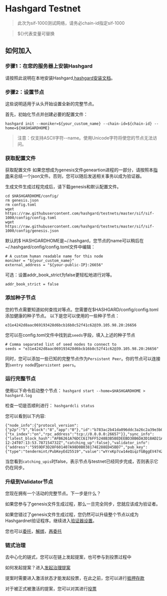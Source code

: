 # Hashgard Testnet
> 此次为sif-1000测试网络，请务必chain-id指定sif-1000

> ${}代表变量可替换

## 如何加入
### 步骤1：在您的服务器上安装Hashgard
请按照此说明在本地安装Hashgard,[hashgard安装文档](hashgard安装文档.md)。

### 步骤2：设置节点
这些说明适用于从头开始设置全新的完整节点。

首先，初始化节点并创建必要的配置文件：

```
hashgard init --moniker=${your_custom_name} --chain-id=${chain-id} --home=${HASHGARDHOME} 
```
> 注意：仅支持ASCII字符--name。使用Unicode字符将使您的节点无法访问。

### 获取配置文件
获取配置文件
如果您想成为genesis文件geneartion进程的一部分，请按照本[指南](https://github.com/hashgard/testnets/blob/master/docs_CN/%E5%8F%82%E4%B8%8Egenesis.md)来总结一个json文件。否则，您可以随后发送相关事务以成为验证器。

生成文件生成过程完成后，请下载genesis和默认配置文件。
```
cd $HASHGARDHOME/config/
rm genesis.json
rm config.toml
wget https://raw.githubusercontent.com/hashgard/testnets/master/sif/sif-1000/config/config.toml
wget https://raw.githubusercontent.com/hashgard/testnets/master/sif/sif-1000/config/genesis.json

```

默认的$ HASHGARDHOME是~/.hashgard，您节点的name可以稍后在~/.hashgard/config/config.toml文件中编辑：
```
# A custom human readable name for this node
moniker = "${your_custom_name}"
external_address = "${your-public-IP}:26656"

```

可选：设置addr_book_strict为false更轻松地进行对等。
```
addr_book_strict = false
```


### 添加种子节点
您的节点需要知道如何查找对等点。您需要在$HASHGARD/config/config.toml添加健康的种子节点。
以下是您可以使用的一些种子节点：
```
e31e4242d8aac069193428d6bcb16b8c52f41c62@39.105.98.20:26656
```
您可以在config.toml文件中找到此```seeds```字段，填入上述的种子节点
```
# Comma separated list of seed nodes to connect to
seeds = "e31e4242d8aac069193428d6bcb16b8c52f41c62@39.105.98.20:26656"
```
同时，您可以添加一些已知的完整节点作为```Persistent Peer```。你的节点可以连接到```sentry node```的```persistent peers```。



### 运行完整节点
使用以下命令启动整个节点：
```hashgard start --home=$HASHGARDHOME > hashgard.log```

检查一切是否顺利进行：
```hashgardcli status```


您可以看到以下内容:
```
{"node_info":{"protocol_version":{"p2p":"5","block":"8","app":"0"},"id":"b783ac2b41da096ddc3a26c2a39e3b0c1ea49d9e","listen_addr":"127.0.0.190:26656","network":"hashgard","version":"0.27.0","channels":"4020212223303800","moniker":"hashgard_test","other":{"tx_index":"on","rpc_address":"tcp://0.0.0.0:26657"}},"sync_info":{"latest_block_hash":"AFB6261A76DCC6176FF5248B3B5BEDEEBD38B6DA3D18AD21ADD4054AEDEED016","latest_app_hash":"1DEAF3D71AD735F4E375439DAFD96C8934E944D8D32F6179F55C5470E219D132","latest_block_height":"77280","latest_block_time":"2018-12-24T07:13:53.787154732Z","catching_up":false},"validator_info":{"address":"5959DF3D28F601407A98D0B038174E288ED45BD7","pub_key":{"type":"tendermint/PubKeyEd25519","value":"wYrxKp7cw14eQiqzfGBggEV474ZA2lc35AieJM5SM6Y="},"voting_power":"950"}}
```


当您看到```catching_upis```时false，表示节点与testnet已经同步完成，否则表示它仍在同步。


### 升级到Validator节点
您现在拥有一个活动的完整节点。下一步是什么？

如果您参与了genesis文件生成过程，那么一旦完全同步，您就应该成为验证者。

如果您错过了genesis文件生成过程，您仍然可以升级整个节点以成为Hashgardnet验证程序。继续进入[验证器设置](开始一个验证器节点.md)。

您也可以[委托](委托代币.md)，[解绑](解绑委托.md)，[再委托](重新委托.md)


### 链式治理
去中心化的链式，您可以在链上发起提案，也可参与到投票过程中

如何发起提案？进入[发起治理提案](提交在线治理.md)

提案时需要进入激活状态才能发起投票，在此之前，您可以进行[抵押存款](抵押存款.md)

对于被正式被激活的提案，您可以对其进行[投票](提案投票.md)
